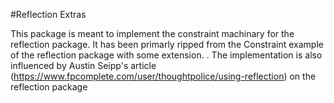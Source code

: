 #Reflection Extras

This package is meant to implement the constraint machinary for the 
reflection package. It has been primarly ripped from the Constraint example
of the reflection package with some extension. 
.
The implementation is also influenced by Austin Seipp's article 
(https://www.fpcomplete.com/user/thoughtpolice/using-reflection) 
on the reflection package